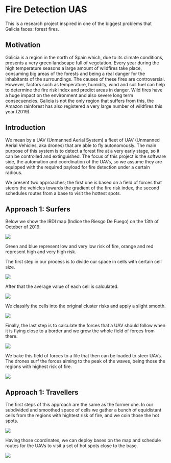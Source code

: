 # Fire Detection UAS

This is a research project inspired in one of the biggest problems that Galicia
faces: forest fires.

## Motivation

Galicia is a region in the north of Spain which, due to its climate conditions,
presents a very green landscape full of vegetation. Every year during the high
temperature seasons a large amount of wildfires take place, consuming big areas
of the forests and being a real danger for the inhabitants of the surroundings.
The causes of these fires are controversial. However, factors such as
temperature, humidity, wind and soil fuel can help to determine the fire risk
index and predict areas in danger. Wild fires have a huge impact on the
environment and also severe long term consecuencies. Galicia is not the only
region that suffers from this, the Amazon rainforest has also registered a very
large number of wildfires this year (2019).


## Introduction

We mean by a UAV (Unmanned Aerial System) a fleet of UAV (Unmanned Aerial
Vehicles, aka drones) that are able to fly autonomously. The main purpose of
this system is to detect a forest fire at a very early stage, so it can be
controlled and extinguished. The focus of this project is the software side,
the automation and coordination of the UAVs, so we assume they are equipped
with the required payload for fire detection under a certain radious.

We present two approaches; the first one is based on a field of forces that
steers the vehicles towards the gradient of the fire risk index, the second
schedules routes from a base to visit the hottest spots.

## Approach 1: Surfers

Below we show the IRDI map (Indice the Riesgo De Fuego) on the 13th of October
of 2019.

![](captures/irdi_map_2019_10_13.jpg)

Green and blue represent low and very low risk of fire, orange and red
represent high and very high risk.

The first step in our process is to divide our space in cells with certain
cell size.

![](captures/divided_irdi_map.png)

After that the average value of each cell is calculated.

![](captures/averaged_irdi_map.png)

We classify the cells into the original cluster risks and apply a slight
smooth.

![](captures/smoothing_irdi_map.gif)

Finally, the last step is to calculate the forces that a UAV should follow when
it is flying close to a border and we grow the whole field of forces from
there.

![](captures/generating_field_of_forces.gif)

We bake this field of forces to a file that then can be loaded to steer UAVs.
The drones surf the forces aiming to the peak of the waves, being those the
regions with highest risk of fire.

![](captures/surfing.gif)


## Approach 1: Travellers

The first steps of this approach are the same as the former one. In our
subdivided and smoothed space of cells we gather a bunch of equidistant cells
from the regions with hightest risk of fire, and we coin those the hot spots.

![](captures/hot_spots.png)

Having those coordinates, we can deploy bases on the map and schedule routes
for the UAVs to visit a set of hot spots close to the base.

![](captures/travelling.gif)
